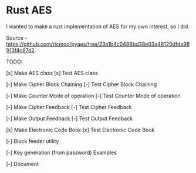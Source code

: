 # Rust AES

I wanted to make a rust implementation of AES for my own interest, so I did.


Source - https://github.com/ricmoo/pyaes/tree/23a1b4c0488bd38e03a48120dfda98913f4c87d2.


TODO:

[x] Make AES class
[x] Test AES class

[-] Make Cipher Block Chaining
[-] Test Cipher Block Chaining

[-] Make Counter Mode of operation
[-] Test Counter Mode of operation

[-] Make Cipher Feedback
[-] Test Cipher Feedback

[-] Make Output Feedback
[-] Test Output Feedback

[x] Make Electronic Code Book
[x] Test Electronic Code Book

[-] Block feeder utility

[-] Key generation (from password) Examples

[-] Document
